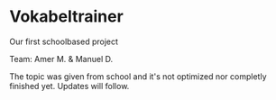# Vokabeltrainer
Our first schoolbased project

Team:
Amer M. & Manuel D.

The topic was given from school and it's not optimized nor completly finished yet.
Updates will follow.
